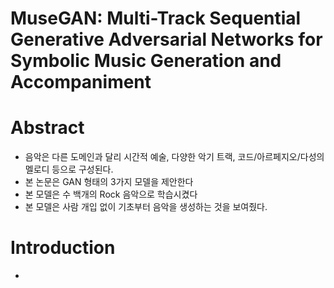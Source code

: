 # MuseGAN: Multi-Track Sequential Generative Adversarial Networks for Symbolic Music Generation and Accompaniment

# Abstract
- 음악은 다른 도메인과 달리 시간적 예술, 다양한 악기 트랙, 코드/아르페지오/다성의 멜로디 등으로 구성된다.
- 본 논문은 GAN 형태의 3가지 모델을 제안한다
- 본 모델은 수 백개의 Rock 음악으로 학습시켰다
- 본 모델은 사람 개입 없이 기초부터 음악을 생성하는 것을 보여줬다.
  
# Introduction
- 